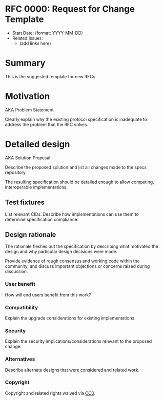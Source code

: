 # RFC 0000: Request for Change Template

<!-- RFC number will be assigned by an editor. When opening a pull request to
submit your RFC, please use number 0000 and an abbreviated title in the filename,
`0000-draft-title-abbrev.md`. -->

- Start Date: (format: YYYY-MM-DD)
- Related Issues:
  - (add links here)

# Summary

<!--One paragraph explanation of the RFC.-->
This is the suggested template for new RFCs.

# Motivation

AKA Problem Statement

Clearly explain why the existing protocol specification is inadequate
to address the problem that the RFC solves.

# Detailed design

AKA Solution Proposal

Describe the proposed solution and list all changes made to the specs repository.

The resulting specification should be detailed enough to allow competing,
interoperable implementations.

## Test fixtures

List relevant CIDs. Describe how implementations can use them to determine
specification compliance.

## Design rationale

The rationale fleshes out the specification by describing what motivated
the design and why particular design decisions were made.

Provide evidence of rough consensus and working code within the community,
and discuss important objections or concerns raised during discussion.

### User benefit

How will end users benefit from this work?

### Compatibility

Explain the upgrade considerations for existing implementations.

### Security

Explain the security implications/considerations relevant to the proposed change.

### Alternatives

Describe alternate designs that were considered and related work.

### Copyright

Copyright and related rights waived via [CC0](https://creativecommons.org/publicdomain/zero/1.0/).
